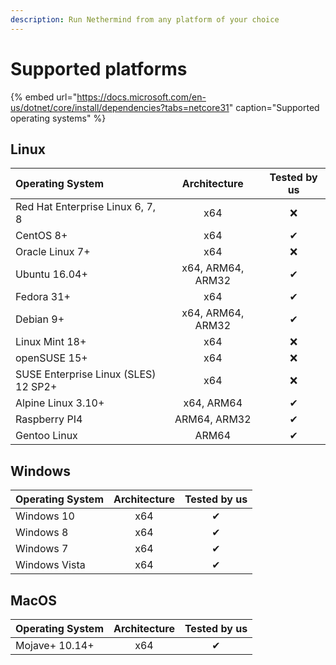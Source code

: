 ```yaml
---
description: Run Nethermind from any platform of your choice
---
```


# Supported platforms

{% embed url="https://docs.microsoft.com/en-us/dotnet/core/install/dependencies?tabs=netcore31" caption="Supported operating systems" %}

## Linux

| Operating System | Architecture | Tested by us |
| :--- | :---: | :---: |
| Red Hat Enterprise Linux 6, 7, 8 | x64 | ❌ |
| CentOS 8+ | x64 | ✔ |
| Oracle Linux 7+ | x64 | ❌ |
| Ubuntu 16.04+ | x64, ARM64, ARM32 | ✔ |
| Fedora 31+ | x64 | ✔ |
| Debian 9+ | x64, ARM64, ARM32 | ✔ |
| Linux Mint 18+ | x64 | ❌ |
| openSUSE 15+ | x64 | ❌ |
| SUSE Enterprise Linux \(SLES\) 12 SP2+ | x64 | ❌ |
| Alpine Linux 3.10+ | x64, ARM64 | ✔ |
| Raspberry PI4 | ARM64, ARM32 | ✔ |
| Gentoo Linux | ARM64 | ✔ |

## Windows

| Operating System | Architecture | Tested by us |
| :--- | :---: | :---: |
| Windows 10 | x64 | ✔ |
| Windows 8 | x64 | ✔ |
| Windows 7 | x64 | ✔ |
| Windows Vista | x64 | ✔ |

## MacOS

| Operating System | Architect**ure** | **Tested by us** |
| :--- | :---: | :---: |
| Mojave+ 10.14+ | x64 | ✔ |

